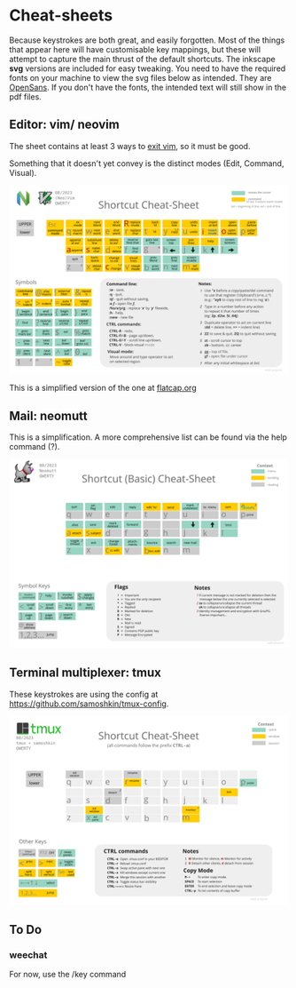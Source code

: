 

# Cheat-sheets

Because keystrokes are both great, and easily forgotten. Most of the things that appear here will have customisable key mappings, but these will attempt to capture the main thrust of the default shortcuts. The inkscape **svg** versions are included for easy tweaking. You need to have the required fonts on your machine to view the svg files below as intended. They are [OpenSans](https://fonts.google.com/specimen/Open+Sans). If you don't have the fonts, the intended text will still show in the pdf files.

## Editor: vim/ neovim

The sheet contains at least 3 ways to [exit vim](https://thenewstack.io/how-do-you-exit-vim-a-newbie-question-turned-tech-meme/), so it must be good.

Something that it doesn't yet convey is the distinct modes (Edit, Command, Visual).

![Vim Cheat-sheet](./vimcheatsheet.svg)

This is a simplified version of the one at [flatcap.org](https://flatcap.org/vim/)

## Mail: neomutt

This is a simplification. A more comprehensive list can be found via the help command (?).

![Neomutt Cheatsheet](./neomuttcheatsheet.svg)

## Terminal multiplexer: tmux

These keystrokes are using the config at https://github.com/samoshkin/tmux-config.

![tmuxCheatsheet](./tmuxcheatsheet.svg)

## To Do

### weechat

For now, use the /key command
 






